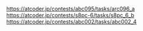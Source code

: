 https://atcoder.jp/contests/abc095/tasks/arc096_a
https://atcoder.jp/contests/s8pc-6/tasks/s8pc_6_b
https://atcoder.jp/contests/abc002/tasks/abc002_4